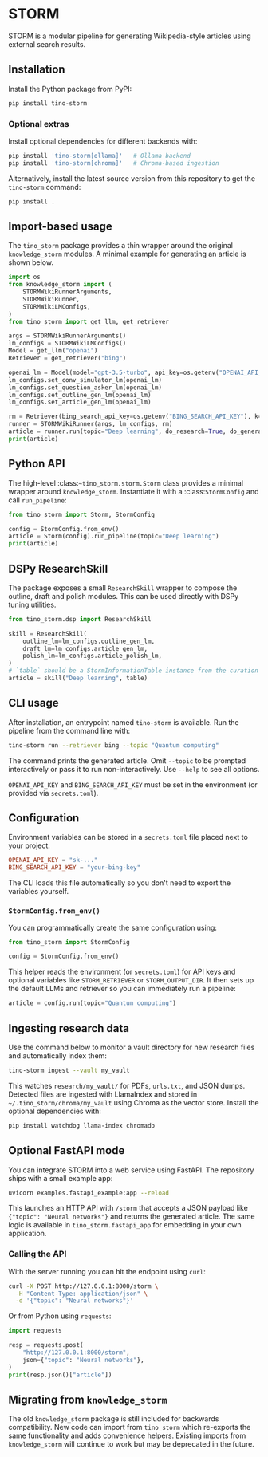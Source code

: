 # STORM

STORM is a modular pipeline for generating Wikipedia-style articles using external search results.

## Installation

Install the Python package from PyPI:

```bash
pip install tino-storm
```

### Optional extras

Install optional dependencies for different backends with:

```bash
pip install 'tino-storm[ollama]'   # Ollama backend
pip install 'tino-storm[chroma]'   # Chroma-based ingestion
```

Alternatively, install the latest source version from this repository to get the
``tino-storm`` command:

```bash
pip install .
```

## Import-based usage

The `tino_storm` package provides a thin wrapper around the original `knowledge_storm` modules.
A minimal example for generating an article is shown below.


```python
import os
from knowledge_storm import (
    STORMWikiRunnerArguments,
    STORMWikiRunner,
    STORMWikiLMConfigs,
)
from tino_storm import get_llm, get_retriever

args = STORMWikiRunnerArguments()
lm_configs = STORMWikiLMConfigs()
Model = get_llm("openai")
Retriever = get_retriever("bing")

openai_lm = Model(model="gpt-3.5-turbo", api_key=os.getenv("OPENAI_API_KEY"))
lm_configs.set_conv_simulator_lm(openai_lm)
lm_configs.set_question_asker_lm(openai_lm)
lm_configs.set_outline_gen_lm(openai_lm)
lm_configs.set_article_gen_lm(openai_lm)

rm = Retriever(bing_search_api_key=os.getenv("BING_SEARCH_API_KEY"), k=args.search_top_k)
runner = STORMWikiRunner(args, lm_configs, rm)
article = runner.run(topic="Deep learning", do_research=True, do_generate_outline=True, do_generate_article=True)
print(article)
```

## Python API

The high-level :class:`~tino_storm.storm.Storm` class provides a minimal wrapper
around ``knowledge_storm``. Instantiate it with a :class:`StormConfig` and call
``run_pipeline``:

```python
from tino_storm import Storm, StormConfig

config = StormConfig.from_env()
article = Storm(config).run_pipeline(topic="Deep learning")
print(article)
```

## DSPy ResearchSkill

The package exposes a small `ResearchSkill` wrapper to compose the outline,
draft and polish modules. This can be used directly with DSPy tuning utilities.

```python
from tino_storm.dsp import ResearchSkill

skill = ResearchSkill(
    outline_lm=lm_configs.outline_gen_lm,
    draft_lm=lm_configs.article_gen_lm,
    polish_lm=lm_configs.article_polish_lm,
)
# `table` should be a StormInformationTable instance from the curation stage
article = skill("Deep learning", table)
```

## CLI usage

After installation, an entrypoint named ``tino-storm`` is available. Run the pipeline from the command line with:

```bash
tino-storm run --retriever bing --topic "Quantum computing"
```

The command prints the generated article. Omit ``--topic`` to be prompted interactively or pass it to run non-interactively. Use ``--help`` to see all options.

`OPENAI_API_KEY` and `BING_SEARCH_API_KEY` must be set in the environment (or provided via ``secrets.toml``).

## Configuration

Environment variables can be stored in a ``secrets.toml`` file placed next to your project:

```toml
OPENAI_API_KEY = "sk-..."
BING_SEARCH_API_KEY = "your-bing-key"
```

The CLI loads this file automatically so you don't need to export the variables yourself.

### ``StormConfig.from_env()``

You can programmatically create the same configuration using:

```python
from tino_storm import StormConfig

config = StormConfig.from_env()
```

This helper reads the environment (or ``secrets.toml``) for API keys and optional variables like
``STORM_RETRIEVER`` or ``STORM_OUTPUT_DIR``. It then sets up the default LLMs and retriever so you
can immediately run a pipeline:

```python
article = config.run(topic="Quantum computing")
```

## Ingesting research data

Use the command below to monitor a vault directory for new research files and automatically index them:

```bash
tino-storm ingest --vault my_vault
```

This watches `research/my_vault/` for PDFs, `urls.txt`, and JSON dumps. Detected files are ingested with
LlamaIndex and stored in `~/.tino_storm/chroma/my_vault` using Chroma as the vector store. Install the optional
dependencies with:

```bash
pip install watchdog llama-index chromadb
```


## Optional FastAPI mode

You can integrate STORM into a web service using FastAPI. The repository ships with a small example app:

```bash
uvicorn examples.fastapi_example:app --reload
```

This launches an HTTP API with ``/storm`` that accepts a JSON payload like
`{"topic": "Neural networks"}` and returns the generated article. The same logic is
available in ``tino_storm.fastapi_app`` for embedding in your own application.

### Calling the API

With the server running you can hit the endpoint using ``curl``:

```bash
curl -X POST http://127.0.0.1:8000/storm \
  -H "Content-Type: application/json" \
  -d '{"topic": "Neural networks"}'
```

Or from Python using ``requests``:

```python
import requests

resp = requests.post(
    "http://127.0.0.1:8000/storm",
    json={"topic": "Neural networks"},
)
print(resp.json()["article"])
```


## Migrating from `knowledge_storm`

The old `knowledge_storm` package is still included for backwards compatibility.
New code can import from `tino_storm` which re-exports the same functionality and adds convenience helpers.
Existing imports from `knowledge_storm` will continue to work but may be deprecated in the future.
